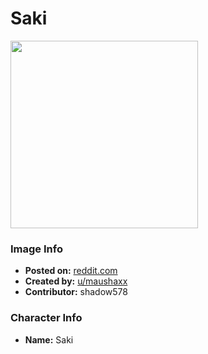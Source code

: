 # Saki

<img src="https://raw.githubusercontent.com/shadow578/Project-Padoru/master/Padoru/emergence-saki.png" height="300">

### Image Info
* **Posted on:**     [reddit.com](https://www.reddit.com/r/Padoru/comments/dw3l2b/cursed_padoru_i_have_177013_reasons_to_say_that/)
* **Created by:**    [u/maushaxx](https://github.com/shadow578/Project-Padoru/blob/master/table-of-contents/creators/umaushaxx.md)
* **Contributor:**   shadow578

### Character Info
* **Name:**   Saki



